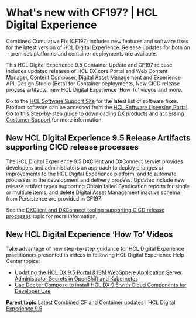 # What's new with CF197? \| HCL Digital Experience

Combined Cumulative Fix \(CF197\) includes new features and software fixes for the latest version of HCL Digital Experience. Release updates for both on – premises platforms and container deployments are available. 

This HCL Digital Experience 9.5 Container Update and CF197 release includes updated releases of HCL DX core Portal and Web Content Manager, Content Composer, Digital Asset Management and Experience API, Design Studio \(Beta\) for Container deployments, New CICD release process artifacts, new HCL Digital Experience ‘How To’ videos and more.

Go to the [HCL Software Support Site](https://support.hcltechsw.com/csm?id=kb_article_view&sys_kb_id=9bd40c1f1bbf5cd0534c4159cc4bcbbd) for the latest list of software fixes. Product software can be accessed from the [HCL Software Licensing Portal](https://www.hcltech.com/software/support/release). Go to this [Step-by-step guide to downloading DX products and accessing Customer Support](https://support.hcltechsw.com/csm?id=kb_article&sysparm_article=KB0077878&sys_kb_id=2cde06a31b885494c48197d58d4bcbe2) for more information.

## New HCL Digital Experience 9.5 Release Artifacts supporting CICD release processes

The HCL Digital Experience 9.5 DXClient and DXConnect servlet provides developers and administrators an approach to deploy changes or improvements to the HCL Digital Experience platform, and to automate processes in the development and delivery process. Updates include new release artifact types supporting Obtain failed Syndication reports for single or multiple items, and delete Digital Asset Management inactive schema from Persistence are provided in CF197.

See the [DXClient and DXConnect tooling supporting CICD release processes](../containerization/deploy_dx_components_using_hcl_dx_client_and_dx_connect.md) topic for more information.

## New HCL Digital Experience ‘How To’ Videos

Take advantage of new step-by-step guidance for HCL Digital Experience practitioners presented in videos in following HCL Digital Experience Help Center topics: 

-   [Updating the HCL DX 9.5 Portal & IBM WebSphere Application Server Administrator Secrets in OpenShift and Kubernetes](../containerization/update_dx_core_kubernetes_container_deployment.md)
-   [Use Docker Compose to install HCL DX 9.5 with Cloud Components for Developer Use](../containerization/docker_compose.md)

**Parent topic:**[Latest Combined CF and Container updates \| HCL Digital Experience 9.5](../overview/new_cf_95.md)

